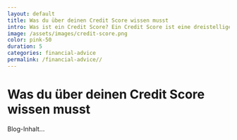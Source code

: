 ```yaml
---
layout: default
title: Was du über deinen Credit Score wissen musst
intro: Was ist ein Credit Score? Ein Credit Score ist eine dreistellige Zahl, die Ihre Kreditwürdigkeit darstellt. Dieser Wert wird von Banken und Finanzinstitute genutzt.
image: /assets/images/credit-score.png
color: pink-50
duration: 5
categories: financial-advice
permalink: /financial-advice//
---
```

# Was du über deinen Credit Score wissen musst

Blog-Inhalt...